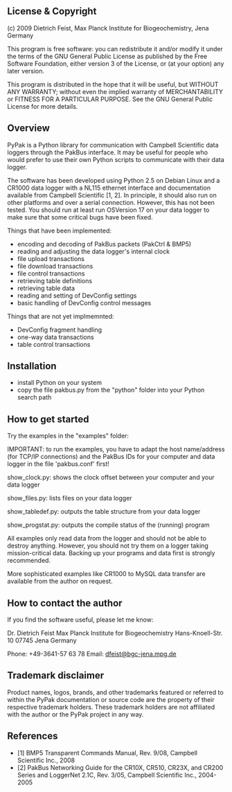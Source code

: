 License & Copyright
-------------------

(c) 2009 Dietrich Feist, Max Planck Institute for Biogeochemistry, Jena Germany

This program is free software: you can redistribute it and/or modify
it under the terms of the GNU General Public License as published by
the Free Software Foundation, either version 3 of the License, or
(at your option) any later version.

This program is distributed in the hope that it will be useful,
but WITHOUT ANY WARRANTY; without even the implied warranty of
MERCHANTABILITY or FITNESS FOR A PARTICULAR PURPOSE.  See the
GNU General Public License for more details.


Overview
--------

PyPak is a Python library for communication with Campbell Scientific data
loggers through the PakBus interface. It may be useful for people who would
prefer to use their own Python scripts to communicate with their data logger.

The software has been developed using Python 2.5 on Debian Linux and a CR1000
data logger with a NL115 ethernet interface and documentation available from
Campbell Scientific [1, 2]. In principle, it should also run on other platforms
and over a serial connection. However, this has not been tested. You should run
at least run OSVersion 17 on your data logger to make sure that some critical
bugs have been fixed.

Things that have been implemented:

- encoding and decoding of PakBus packets (PakCtrl & BMP5)
- reading and adjusting the data logger's internal clock
- file upload transactions
- file download transactions
- file control transactions
- retrieving table definitions
- retrieving table data
- reading and setting of DevConfig settings
- basic handling of DevConfig control messages

Things that are not yet implmemnted:

- DevConfig fragment handling
- one-way data transactions
- table control transactions


Installation
------------

- install Python on your system
- copy the file pakbus.py from the "python" folder into your Python search path


How to get started
------------------

Try the examples in the "examples" folder:

IMPORTANT: to run the examples, you have to adapt the host name/address (for TCP/IP
connections) and the PakBus IDs for your computer and data logger in the file 'pakbus.conf' first!

show_clock.py: shows the clock offset between your computer and your data logger

show_files.py: lists files on your data logger

show_tabledef.py: outputs the table structure from your data logger

show_progstat.py: outputs the compile status of the (running) program

All examples only read data from the logger and should not be able to destroy anything. However, you should not try them on a logger taking mission-critical data. Backing up your programs and data first is strongly recommended.

More sophisticated examples like CR1000 to MySQL data transfer are available from the
author on request.


How to contact the author
-------------------------

If you find the software useful, please let me know:

Dr. Dietrich Feist
Max Planck Institute for Biogeochemistry
Hans-Knoell-Str. 10
07745 Jena
Germany

Phone: +49-3641-57 63 78
Email: dfeist@bgc-jena.mpg.de


Trademark disclaimer
--------------------

Product names, logos, brands, and other trademarks featured or referred to
within the PyPak documentation or source code are the property of their
respective trademark holders. These trademark holders are not affiliated with
the author or the PyPak project in any way.


References
----------

* [1] BMP5 Transparent Commands Manual, Rev. 9/08, Campbell Scientific Inc., 2008
* [2] PakBus Networking Guide for the CR10X, CR510, CR23X, and CR200 Series and LoggerNet 2.1C, Rev. 3/05, Campbell Scientific Inc., 2004-2005
